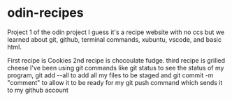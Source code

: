 # odin-recipes
Project 1 of the odin project
I guess it's a recipe website with no ccs but 
we learned about git, github, terminal commands, xubuntu,
vscode, and basic html.


First recipe is Cookies
2nd recipe is chocoulate fudge. 
third recipe is grilled cheese 
I've been using git commands like git status to see the status of my program, git add --all to add all my files to be staged and git commit -m "comment" to allow it to be ready for my git push command which sends it to my github account